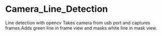 # Camera_Line_Detection
Line detection with opencv
Takes camera from usb port and captures frames.Adds green line in frame view and masks white line in mask view.
